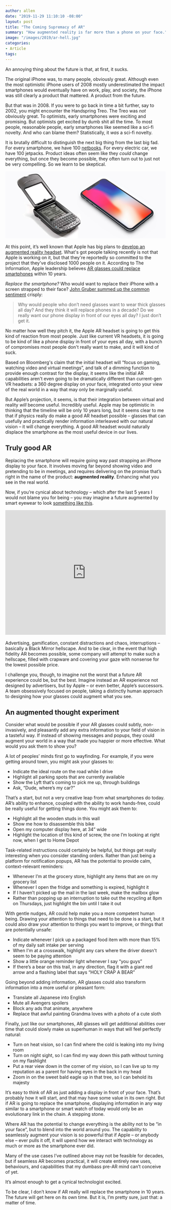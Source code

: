 ```yaml
---
author: allen
date: "2019-11-29 11:10:10 -08:00"
layout: post
title: "The Coming Supremacy of AR"
summary: "How augmented reality is far more than a phone on your face."
image: "/images/2019/ar-hell.jpg"
categories:
- Article
tags:
---
```


An annoying thing about the future is that, at first, it sucks.

The original iPhone was, to many people, obviously great. Although even the most optimistic iPhone users of 2008 mostly underestimated the impact smartphones would eventually have on work, play, and society, the iPhone was still clearly a product that mattered. A product from the future.

But that was in 2008. If you were to go back in time a bit further, say to 2002, you might encounter the Handspring Treo. The Treo was *not* obviously great. To optimists, early smartphones were exciting and promising. But optimists get excited by dumb shit all the time. To most people, reasonable people, early smartphones like seemed like a sci-fi novelty. And who can blame them? Statistically, it *was* a sci-fi novelty.

It is brutally difficult to distinguish the next big thing from the last big fad. For every smartphone, we have 100 [netbooks](https://en.wikipedia.org/wiki/Netbook). For every electric car, we have 100 jetpacks. Product ideas often seem like they *could* change everything, but once they become possible, they often turn out to just not be very compelling. So we learn to be skeptical.

<img src="/images/2019/smartphones.jpg" />

At this point, it’s well known that Apple has big plans to [develop an augmented reality headset](https://www.bloomberg.com/news/articles/2019-11-11/apple-s-ar-push-will-start-with-ipad-and-culminate-with-glasses). What's got people talking recently is not that Apple is working on it, but that they're reportedly so committed to the project that they've disclosed 1000 people on it. According to The Information, Apple leadership believes [AR glasses could replace smartphones](https://www.theinformation.com/articles/apple-eyes-2022-release-for-ar-headset-2023-for-glasses) within 10 years.

*Replace the smartphone?* Who would want to replace their iPhone with a screen strapped to their face? [John Gruber summed up the common sentiment](https://daringfireball.net/linked/2019/11/11/apple-ar-meeting) crisply:

> Why would people who don’t need glasses want to wear thick glasses all day? And they think it will replace phones in a decade? Do we really want our phone display in front of our eyes all day? I just don’t get it.

No matter how well they pitch it, the Apple AR headset is going to get this kind of reaction from most people. Just like current VR headsets, it is going to be kind of like a phone display in front of your eyes all day, with a bunch of compromises most people don't really want to make, and it will kind of suck.

Based on Bloomberg's claim that the initial headset will “focus on gaming, watching video and virtual meetings”, and talk of a dimming function to provide enough contrast for the display, it seems like the initial AR capabilities aren't even going to be dramatically different than current-gen VR headsets: a 360 degree display on your face, integrated onto your view of the real world in a way that may only be marginally useful.

But Apple’s projection, it seems, is that their integration between virtual and reality *will* become useful. Incredibly useful. Apple may be optimistic in thinking that the timeline will be only 10 years long, but it seems clear to me that if physics really do make a good AR headset possible – glasses that can usefully and practically render information interleaved with our natural vision – it will change everything. A good AR headset would naturally displace the smartphone as the most useful device in our lives.

## Truly good AR

Replacing the smartphone will require going way past strapping an iPhone display to your face. It involves moving far beyond showing video and pretending to be in meetings, and requires delivering on the promise that’s right in the name of the product: **augmented reality**. Enhancing what you see in the real world.

Now, if you’re cynical about technology – which after the last 5 years I would not blame you for being – you may imagine a future augmented by smart eyewear to look [something like this](https://www.youtube.com/watch?v=YJg02ivYzSs).

<iframe width="100%" height="390" src="https://www.youtube.com/embed/YJg02ivYzSs" frameborder="0" allow="accelerometer; autoplay; encrypted-media; gyroscope; picture-in-picture" allowfullscreen></iframe>

Advertising, gamification, constant distractions and chaos, interruptions – basically a Black Mirror hellscape. And to be clear, in the event that high fidelity AR becomes possible, some company will attempt to make such a hellscape, filled with crapware and covering your gaze with nonsense for the lowest possible price.

I challenge you, though, to imagine not the worst that a future AR experience could be, but the best. Imagine instead an AR experience not designed by advertisers, but by Apple – or even better, Apple’s successors. A team obsessively focused on people, taking a distinctly human approach to designing how your glasses could augment what you see.

## An augmented thought experiment

Consider what would be possible if your AR glasses could subtly, non-invasively, and pleasantly add any extra information to your field of vision in a tasteful way. If instead of showing messages and popups, they could augment your world in a way that made you happier or more effective. What would you ask them to show you?

A lot of peoples’ minds first go to wayfinding. For example, if you were getting around town, you might ask your glasses to:

- Indicate the ideal route on the road while I drive
- Highlight all parking spots that are currently available
- Show the Lyft that’s coming to pick me up, through buildings
- Ask, “Dude, where’s my car?”

That’s a start, but not a very creative leap from what smartphones do today. AR’s ability to enhance, coupled with the ability to work hands-free, could be really useful for getting things done. You might ask them to:

- Highlight all the wooden studs in this wall
- Show me how to disassemble this bike
- Open my computer display here, at 34” wide
- Highlight the location of this kind of screw, the one I’m looking at right now, when I get to Home Depot

Task-related instructions could certainly be helpful, but things get really interesting when you consider standing orders. Rather than just being a platform for notification popups, AR has the potential to provide calm, context-relevant reminders:

- Whenever I’m at the grocery store, highlight any items that are on my grocery list
- Whenever I open the fridge and something is expired, highlight it
- If I haven’t picked up the mail in the last week, make the mailbox glow
- Rather than popping up an interruption to take out the recycling at 8pm on Thursdays, just highlight the bin until I take it out

With gentle nudges, AR could help make you a more competent human being. Drawing your attention to things that need to be done is a start, but it could also draw your attention to things you want to improve, or things that are potentially unsafe:

- Indicate whenever I pick up a packaged food item with more than 15% of my daily salt intake per serving
- When I'm at a crosswalk, highlight any cars where the driver doesn't seem to be paying attention
- Show a little orange reminder light whenever I say “you guys”
- If there’s a bear on this trail, in any direction, flag it with a giant red arrow and a flashing label that says “HOLY CRAP A BEAR”

Going beyond adding information, AR glasses could also transform information into a more useful or pleasant form:

- Translate all Japanese into English
- Mute all Avengers spoilers
- Block any ads that animate, anywhere
- Replace that awful painting Grandma loves with a photo of a cute sloth

Finally, just like our smartphones, AR glasses will get additional abilities over time that could slowly make us superhuman in ways that will feel perfectly natural:

- Turn on heat vision, so I can find where the cold is leaking into my living room
- Turn on night sight, so I can find my way down this path without turning on my flashlight
- Put a rear view down in the corner of my vision, so I can live up to my reputation as a parent for having eyes in the back in my head
- Zoom in on the sweet bald eagle up in that tree, so I can behold its majesty

It’s easy to think of AR as just adding a display in front of your face. That’s probably how it will start, and that may have some value in its own right. But if AR is going to replace the smartphone, displaying information in any way similar to a smartphone or smart watch of today would only be an evolutionary link in the chain. A stepping stone.

Where AR has the potential to change everything is the ability not to be “in your face”, but to blend into the world around you. The capability to seamlessly augment your vision is so powerful that if Apple – or anybody else – ever pulls it off, it will upend how we interact with technology as much or more as the smartphone ever did.

Many of the use cases I’ve outlined above may not be feasible for decades, but if seamless AR becomes practical, it will create entirely new uses, behaviours, and capabilities that my dumbass pre-AR mind can’t conceive of yet.

It’s almost enough to get a cynical technologist excited.

To be clear, I don’t know if AR really will replace the smartphone in 10 years. The future will get here on its own time. But it is, I’m pretty sure, just that: a matter of time.